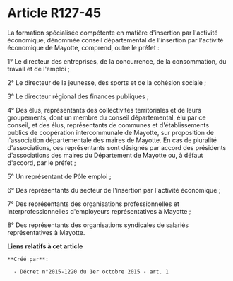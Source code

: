 # Article R127-45

La formation spécialisée compétente en matière d'insertion par l'activité économique, dénommée conseil départemental de
l'insertion par l'activité économique de Mayotte, comprend, outre le préfet : 

1° Le directeur des entreprises, de la concurrence, de la consommation, du travail et de l'emploi ; 

2° Le directeur de la jeunesse, des sports et de la cohésion sociale ; 

3° Le directeur régional des finances publiques ; 

4° Des élus, représentants des collectivités territoriales et de leurs groupements, dont un membre du conseil départemental,
élu par ce conseil, et des élus, représentants de communes et d'établissements publics de coopération intercommunale de
Mayotte, sur proposition de l'association départementale des maires de Mayotte. En cas de pluralité d'associations, ces
représentants sont désignés par accord des présidents d'associations des maires du Département de Mayotte ou, à défaut
d'accord, par le préfet ; 

5° Un représentant de Pôle emploi ; 

6° Des représentants du secteur de l'insertion par l'activité économique ; 

7° Des représentants des organisations professionnelles et interprofessionnelles d'employeurs représentatives à Mayotte ; 

8° Des représentants des organisations syndicales de salariés représentatives à Mayotte.

**Liens relatifs à cet article**

	**Créé par**:

	  - Décret n°2015-1220 du 1er octobre 2015 - art. 1
